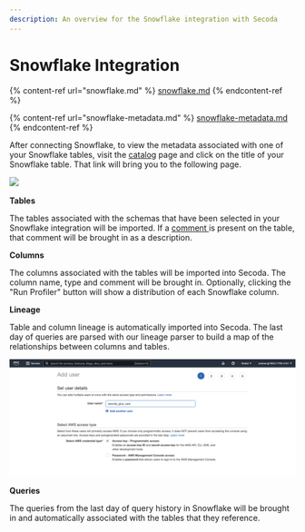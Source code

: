 ```yaml
---
description: An overview for the Snowflake integration with Secoda
---
```


# Snowflake Integration

{% content-ref url="snowflake.md" %}
[snowflake.md](snowflake.md)
{% endcontent-ref %}

{% content-ref url="snowflake-metadata.md" %}
[snowflake-metadata.md](snowflake-metadata.md)
{% endcontent-ref %}

After connecting Snowflake, to view the metadata associated with one of your Snowflake tables, visit the [catalog](https://app.secoda.co/catalog) page and click on the title of your Snowflake table. That link will bring you to the following page.

![](<../../.gitbook/assets/image (10) (1) (1) (1).png>)

**Tables**

The tables associated with the schemas that have been selected in your Snowflake integration will be imported. If a [comment ](https://docs.snowflake.com/en/sql-reference/sql/comment.html)is present on the table, that comment will be brought in as a description.

**Columns**

The columns associated with the tables will be imported into Secoda. The column name, type and comment will be brought in. Optionally, clicking the "Run Profiler" button will show a distribution of each Snowflake column.

**Lineage**

Table and column lineage is automatically imported into Secoda. The last day of queries are parsed with our lineage parser to build a map of the relationships between columns and tables.

![](<../../.gitbook/assets/image (6) (2).png>)

**Queries**

The queries from the last day of query history in Snowflake will be brought in and automatically associated with the tables that they reference.
